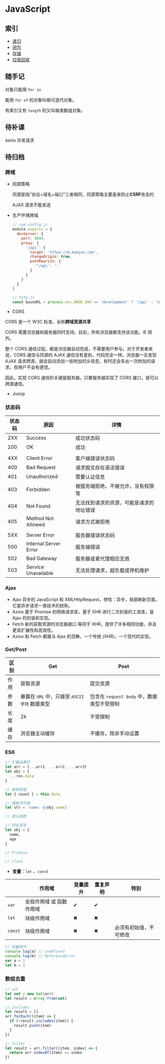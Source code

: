 # JavaScript

## 索引

- [递归](./function#递归)
- [闭包](./function#闭包)
- [存储](./storage)
- [垃圾回收]()

## 随手记

对象只能用 `for in`

能用 `for of` 的对象叫做可迭代对象。

有索引又有 `length` 的又叫做类数组对象。

## 待补课

axios 并发请求

## 待归档

### 跨域

- 同源策略

  同源是指"协议+域名+端口"三者相同，同源策略主要是来防止**CSRF**攻击的

  AJAX 请求不能发送

- 生产环境跨域

  ```js
  // vue.config.js
  module.exports = {
    devServer: {
      port: 8080,
      proxy: {
        '/api': {
          target: 'https://m.maoyan.com',
          changeOrigin: true,
          pathRewrite: {
            '^/api': ''
          }
        }
      }
    }
  }

  // http.js
  const baseURL = process.env.NODE_ENV == 'development' ? '/api' : 'https://m.maoyan.com'
  ```

- CORS

CORS 是一个 W3C 标准，全称**跨域资源共享**

CORS 需要浏览器和服务器同时支持。目前，所有浏览器都支持该功能，IE 除外。

整个 CORS 通信过程，都是浏览器自动完成，不需要用户参与。对于开发者来说，CORS 通信与同源的 AJAX 通信没有差别，代码完全一样。浏览器一旦发现 AJAX 请求跨源，就会自动添加一些附加的头信息，有时还会多出一次附加的请求，但用户不会有感觉。

因此，实现 CORS 通信的关键是服务器。只要服务器实现了 CORS 接口，就可以跨源通信。

- Jsonp

### 状态码

| 状态码 | 原因                  | 详情                                     |
| ------ | --------------------- | ---------------------------------------- |
| 2XX    | Success               | 成功状态码                               |
| 200    | OK                    | 成功                                     |
|        |                       |                                          |
| 4XX    | Client Error          | 客户端错误状态码                         |
| 400    | Bad Request           | 请求报文存在语法错误                     |
| 401    | Unauthorized          | 需要认证信息                             |
| 403    | Forbidden             | 被服务端拒绝，不被允许，没有权限等       |
| 404    | Not Found             | 无法找到请求的资源，可能是请求的地址错误 |
| 405    | Method Not Allowed    | 请求方式被拒绝                           |
|        |                       |                                          |
| 5XX    | Server Error          | 服务器错误状态码                         |
| 500    | Internal Server Error | 服务端错误                               |
| 502    | Bad Gateway           | 服务器或者代理相应无效                   |
| 503    | Service Unavailable   | 无法处理请求，超负载或停机维护           |

### Ajax

- Ajax 异步的 JavaScript 和 XMLHttpRequest，特性：异步，局部刷新页面，它是异步请求一类技术的统称。
- Axios 基于 Promise 的网络请求库，基于 XHR 进行二次封装的工具库，是 Ajax 的封装和实现。
- Fetch 新的获取资源的浏览器接口 等同于 XHR，提供了许多相同功能，并且更具扩展性和高效性。
- Axios 和 Fetch 都属与 Ajax 的范畴，一个传统 (XHR)，一个现代的实现。

### Get/Post

| 区别 | Get                                           | Post                                       |
| ---- | --------------------------------------------- | ------------------------------------------ |
| 作用 | 获取资源                                      | 提交资源                                   |
| 参数 | 暴露在 `URL` 中，只接受 `ASCII 字符` 数据类型 | 包含在 `request body` 中，数据类型不受限制 |
| 长度 | 2k                                            | 不受限制                                   |
| 缓存 | 浏览器主动缓存                                | 不缓存，除非手动设置                       |

### ES6

```js
// 扩展运算符
let arr = [...arr1, ...arr2, ...arr3]
let obj = {
  ...res.data
}

// 解构赋值
let { count } = this.data

// 模板字符串
let str = `name: ${obj.name}`

// 箭头函数

// 同名简写
let obj = {
  name,
  age
}

// Promise

// class
```

- **变量**：`let` 、`const`

|         | 作用域                   | 变量提升 | 重复声明 | 特别                   |
| ------- | ------------------------ | -------- | -------- | ---------------------- |
| `var`   | 全局作用域 或 函数作用域 | ✔        | ✔        |                        |
| `let`   | 块级作用域               | ✖        | ✖        |                        |
| `const` | 块级作用域               | ✖        | ✖        | 必须有初始值，不可修改 |

```js
// 变量提升
console.log(a) // undefined
console.log(b) // ReferenceError
var a = 1
let b = 2
```

### 数组去重

```js
// set
let set = new Set(arr)
let result = Array.from(set)

// includes
let result = []
arr.forEach((item) => {
  if (!result.includes(item)) {
    result.push(item)
  }
})

// filter
let result = arr.filter((item, index) => {
  return arr.indexOf(item) == index
})
```
